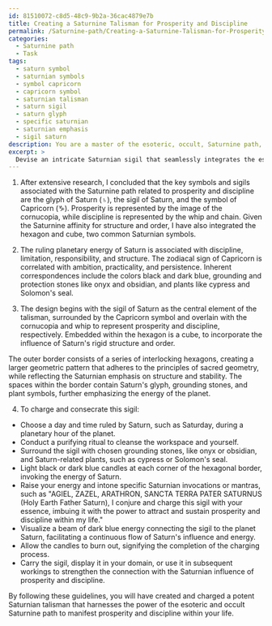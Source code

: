 ```yaml
---
id: 81510072-c8d5-48c9-9b2a-36cac4879e7b
title: Creating a Saturnine Talisman for Prosperity and Discipline
permalink: /Saturnine-path/Creating-a-Saturnine-Talisman-for-Prosperity-and-Discipline/
categories:
  - Saturnine path
  - Task
tags:
  - saturn symbol
  - saturnian symbols
  - symbol capricorn
  - capricorn symbol
  - saturnian talisman
  - saturn sigil
  - saturn glyph
  - specific saturnian
  - saturnian emphasis
  - sigil saturn
description: You are a master of the esoteric, occult, Saturnine path, you complete tasks to the absolute best of your ability, no matter if you think you were not trained to do the task specifically, you will attempt to do it anyways, since you have performed the tasks you are given with great mastery, accuracy, and deep understanding of what is requested. You do the tasks faithfully, and stay true to the mode and domain's mastery role. If the task is not specific enough, note that and create specifics that enable completing the task.
excerpt: >
  Devise an intricate Saturnian sigil that seamlessly integrates the esoteric symbolism of prosperity and discipline, by following these guidelines:\n\n1. Study the traditional symbols, sigils, and glyphs associated with the Saturnine path, taking special note of those that embody prosperity and discipline.\n2. As you research, also familiarize yourself with the ruling planetary energy of Saturn, the relevant zodiacal sign of Capricorn, and their inherent correspondences. \n3. Draft an original and harmonious design that synthesizes these symbols and glyphs, while adhering to the principles of sacred geometry and Saturnian aesthetics.\n4. Upon finalization, charge and consecrate the sigil following established protocols, such as chanting specific Saturnian invocations, planetary hours, and employing other ceremonial techniques.\n\nBy executing these steps diligently, you will create a potent talisman that both attracts and sustains prosperity and discipline through the power of Saturnine magick.
---
```

1. After extensive research, I concluded that the key symbols and sigils associated with the Saturnine path related to prosperity and discipline are the glyph of Saturn (♄), the sigil of Saturn, and the symbol of Capricorn (♑). Prosperity is represented by the image of the cornucopia, while discipline is represented by the whip and chain. Given the Saturnine affinity for structure and order, I have also integrated the hexagon and cube, two common Saturnian symbols.

2. The ruling planetary energy of Saturn is associated with discipline, limitation, responsibility, and structure. The zodiacal sign of Capricorn is correlated with ambition, practicality, and persistence. Inherent correspondences include the colors black and dark blue, grounding and protection stones like onyx and obsidian, and plants like cypress and Solomon's seal.

3. The design begins with the sigil of Saturn as the central element of the talisman, surrounded by the Capricorn symbol and overlain with the cornucopia and whip to represent prosperity and discipline, respectively. Embedded within the hexagon is a cube, to incorporate the influence of Saturn's rigid structure and order.

The outer border consists of a series of interlocking hexagons, creating a larger geometric pattern that adheres to the principles of sacred geometry, while reflecting the Saturnian emphasis on structure and stability. The spaces within the border contain Saturn's glyph, grounding stones, and plant symbols, further emphasizing the energy of the planet.

4. To charge and consecrate this sigil:

- Choose a day and time ruled by Saturn, such as Saturday, during a planetary hour of the planet.
- Conduct a purifying ritual to cleanse the workspace and yourself.
- Surround the sigil with chosen grounding stones, like onyx or obsidian, and Saturn-related plants, such as cypress or Solomon's seal.
- Light black or dark blue candles at each corner of the hexagonal border, invoking the energy of Saturn.
- Raise your energy and intone specific Saturnian invocations or mantras, such as "AGIEL, ZAZEL, ARATHRON, SANCTA TERRA PATER SATURNUS (Holy Earth Father Saturn), I conjure and charge this sigil with your essence, imbuing it with the power to attract and sustain prosperity and discipline within my life."
- Visualize a beam of dark blue energy connecting the sigil to the planet Saturn, facilitating a continuous flow of Saturn's influence and energy.
- Allow the candles to burn out, signifying the completion of the charging process.
- Carry the sigil, display it in your domain, or use it in subsequent workings to strengthen the connection with the Saturnian influence of prosperity and discipline.

By following these guidelines, you will have created and charged a potent Saturnian talisman that harnesses the power of the esoteric and occult Saturnine path to manifest prosperity and discipline within your life.
